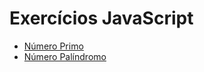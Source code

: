 # Exercícios JavaScript

- [Número Primo](https://github.com/juscelinodjj/exercicios-js/blob/main/prime-number.js)
- [Número Palíndromo](https://github.com/juscelinodjj/exercicios-js/blob/main/palindromic-number.js)